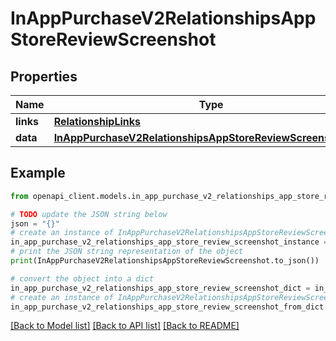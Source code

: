 # InAppPurchaseV2RelationshipsAppStoreReviewScreenshot


## Properties

Name | Type | Description | Notes
------------ | ------------- | ------------- | -------------
**links** | [**RelationshipLinks**](RelationshipLinks.md) |  | [optional] 
**data** | [**InAppPurchaseV2RelationshipsAppStoreReviewScreenshotData**](InAppPurchaseV2RelationshipsAppStoreReviewScreenshotData.md) |  | [optional] 

## Example

```python
from openapi_client.models.in_app_purchase_v2_relationships_app_store_review_screenshot import InAppPurchaseV2RelationshipsAppStoreReviewScreenshot

# TODO update the JSON string below
json = "{}"
# create an instance of InAppPurchaseV2RelationshipsAppStoreReviewScreenshot from a JSON string
in_app_purchase_v2_relationships_app_store_review_screenshot_instance = InAppPurchaseV2RelationshipsAppStoreReviewScreenshot.from_json(json)
# print the JSON string representation of the object
print(InAppPurchaseV2RelationshipsAppStoreReviewScreenshot.to_json())

# convert the object into a dict
in_app_purchase_v2_relationships_app_store_review_screenshot_dict = in_app_purchase_v2_relationships_app_store_review_screenshot_instance.to_dict()
# create an instance of InAppPurchaseV2RelationshipsAppStoreReviewScreenshot from a dict
in_app_purchase_v2_relationships_app_store_review_screenshot_from_dict = InAppPurchaseV2RelationshipsAppStoreReviewScreenshot.from_dict(in_app_purchase_v2_relationships_app_store_review_screenshot_dict)
```
[[Back to Model list]](../README.md#documentation-for-models) [[Back to API list]](../README.md#documentation-for-api-endpoints) [[Back to README]](../README.md)


